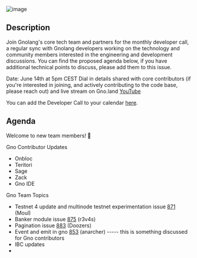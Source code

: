 ![image](https://user-images.githubusercontent.com/117160070/235721406-ae52908d-1d54-4c58-86b6-6b70a1e880b6.png)


## Description 

Join Gnolang's core tech team and partners for the monthly developer call, a regular sync with Gnolang developers working on the technology and community members interested in the engineering and development discussions. You can find the proposed agenda below, if you have additional technical points to discuss, please add them to this issue.

Date: June 14th at 5pm CEST
Dial in details shared with core contributors (if you're interested in joining, and actively contributing to the code base, please reach out) and live stream on Gno.land [YouTube](https://www.youtube.com/@_gnoland/featured)

You can add the Developer Call to your calendar [here](https://calendar.google.com/calendar/u/0?cid=Y18xZTVlY2M4NWNhYzY3ZDBiZGE5ZDI3YWRmZjRlOTBiZDMyMjY4ZjI1YTYyMmExZGViODQyMjEwMzllODc4OWEyQGdyb3VwLmNhbGVuZGFyLmdvb2dsZS5jb20).


## Agenda

Welcome to new team members! 🥳

Gno Contributor Updates
* Onbloc
* Teritori
* Sage
* Zack
* Gno IDE

Gno Team Topics


* Testnet 4 update and multinode testnet experimentation issue [871](https://github.com/gnolang/gno/pull/871) (Moul)
* Banker module issue [875](https://github.com/gnolang/gno/pull/875) (r3v4s)
* Pagination issue [883](https://github.com/gnolang/gno/pull/883) (Doozers)
* Event and emit in gno [853](https://github.com/gnolang/gno/pull/853) (anarcher)
----- this is something discussed for Gno contributors
* IBC updates 
* 
